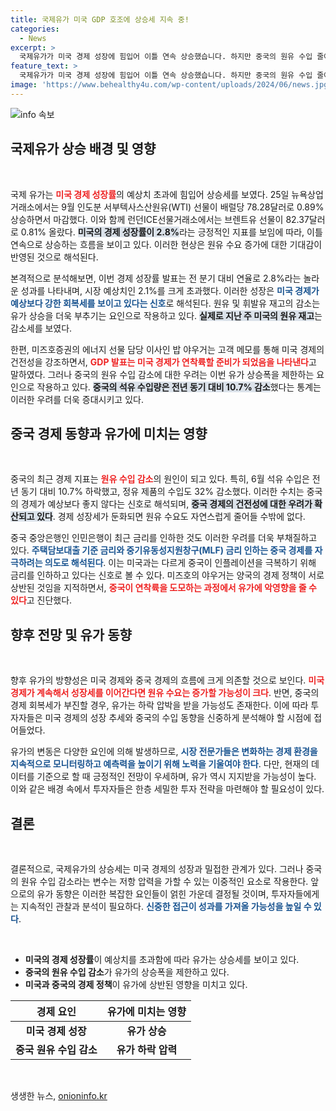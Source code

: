 ```yaml
---
title: 국제유가 미국 GDP 호조에 상승세 지속 중!
categories:
  - News
excerpt: >
  국제유가가 미국 경제 성장에 힘입어 이틀 연속 상승했습니다. 하지만 중국의 원유 수입 줄어드는 우려가 상승폭을 제한하며, 두 나라의 상반된 금리 정책도 주목받고 있습니다. 클릭해서 자세한 내용을 확인하세요!
feature_text: >
  국제유가가 미국 경제 성장에 힘입어 이틀 연속 상승했습니다. 하지만 중국의 원유 수입 줄어드는 우려가 상승폭을 제한하며, 두 나라의 상반된 금리 정책도 주목받고 있습니다. 클릭해서 자세한 내용을 확인하세요!
image: 'https://www.behealthy4u.com/wp-content/uploads/2024/06/news.jpg'
---
```


<p><img src="https://www.behealthy4u.com/wp-content/uploads/2024/06/news.jpg" alt="info 속보" /></p>

<h2 data-ke-size="size26">국제유가 상승 배경 및 영향</h2>

<p data-ke-size="size16">&nbsp;</p>

<p>국제 유가는 <b><span style="color: #ee2323;">미국 경제 성장률</span></b>의 예상치 초과에 힘입어 상승세를 보였다. 25일 뉴욕상업거래소에서는 9월 인도분 서부텍사스산원유(WTI) 선물이 배럴당 78.28달러로 0.89% 상승하면서 마감했다. 이와 함께 런던ICE선물거래소에서는 브렌트유 선물이 82.37달러로 0.81% 올랐다. <b><span style="background-color: #21538527;">미국의 경제 성장률이 2.8%</span></b>라는 긍정적인 지표를 보임에 따라, 이틀 연속으로 상승하는 흐름을 보이고 있다. 이러한 현상은 원유 수요 증가에 대한 기대감이 반영된 것으로 해석된다.</p>

<p>본격적으로 분석해보면, 이번 경제 성장률 발표는 전 분기 대비 연율로 2.8%라는 놀라운 성과를 나타내며, 시장 예상치인 2.1%를 크게 초과했다. 이러한 성장은 <b><span style="color: #1a5490;">미국 경제가 예상보다 강한 회복세를 보이고 있다는 신호</span></b>로 해석된다. 원유 및 휘발유 재고의 감소는 유가 상승을 더욱 부추기는 요인으로 작용하고 있다. <b><span style="background-color: #21538527;">실제로 지난 주 미국의 원유 재고</span></b>는 감소세를 보였다.</p>

<p>한편, 미즈호증권의 에너지 선물 담당 이사인 밥 야우거는 고객 메모를 통해 미국 경제의 건전성을 강조하면서, <b><span style="color: #ee2323;">GDP 발표는 미국 경제가 연착륙할 준비가 되었음을 나타낸다</span></b>고 말하였다. 그러나 중국의 원유 수입 감소에 대한 우려는 이번 유가 상승폭을 제한하는 요인으로 작용하고 있다. <b><span style="background-color: #21538527;">중국의 석유 수입량은 전년 동기 대비 10.7% 감소</span></b>했다는 통계는 이러한 우려를 더욱 증대시키고 있다.</p>

<h2 data-ke-size="size26">중국 경제 동향과 유가에 미치는 영향</h2>

<p data-ke-size="size16">&nbsp;</p>

<p>중국의 최근 경제 지표는 <b><span style="color: #ee2323;">원유 수입 감소</span></b>의 원인이 되고 있다. 특히, 6월 석유 수입은 전년 동기 대비 10.7% 하락했고, 정유 제품의 수입도 32% 감소했다. 이러한 수치는 중국의 경제가 예상보다 좋지 않다는 신호로 해석되며, <b><span style="background-color: #21538527;">중국 경제의 건전성에 대한 우려가 확산되고 있다</span></b>. 경제 성장세가 둔화되면 원유 수요도 자연스럽게 줄어들 수밖에 없다.</p>

<p>중국 중앙은행인 인민은행이 최근 금리를 인하한 것도 이러한 우려를 더욱 부채질하고 있다. <b><span style="color: #1a5490;">주택담보대출 기준 금리와 중기유동성지원창구(MLF) 금리 인하는 중국 경제를 자극하려는 의도로 해석된다</span></b>. 이는 미국과는 다르게 중국이 인플레이션을 극복하기 위해 금리를 인하하고 있다는 신호로 볼 수 있다. 미즈호의 야우거는 양국의 경제 정책이 서로 상반된 것임을 지적하면서, <b><span style="color: #ee2323;">중국이 연착륙을 도모하는 과정에서 유가에 악영향을 줄 수 있다</span></b>고 진단했다.</p>

<h2 data-ke-size="size26">향후 전망 및 유가 동향</h2>

<p data-ke-size="size16">&nbsp;</p>

<p>향후 유가의 방향성은 미국 경제와 중국 경제의 흐름에 크게 의존할 것으로 보인다. <b><span style="color: #ee2323;">미국 경제가 계속해서 성장세를 이어간다면 원유 수요는 증가할 가능성이 크다</span></b>. 반면, 중국의 경제 회복세가 부진할 경우, 유가는 하락 압박을 받을 가능성도 존재한다. 이에 따라 투자자들은 미국 경제의 성장 추세와 중국의 수입 동향을 신중하게 분석해야 할 시점에 접어들었다.</p>

<p>유가의 변동은 다양한 요인에 의해 발생하므로, <b><span style="color: #1a5490;">시장 전문가들은 변화하는 경제 환경을 지속적으로 모니터링하고 예측력을 높이기 위해 노력을 기울여야 한다</span></b>. 다만, 현재의 데이터를 기준으로 할 때 긍정적인 전망이 우세하며, 유가 역시 지지받을 가능성이 높다. 이와 같은 배경 속에서 투자자들은 한층 세밀한 투자 전략을 마련해야 할 필요성이 있다.</p>

<h2 data-ke-size="size26">결론</h2>

<p data-ke-size="size16">&nbsp;</p>

<p>결론적으로, 국제유가의 상승세는 미국 경제의 성장과 밀접한 관계가 있다. 그러나 중국의 원유 수입 감소라는 변수는 저항 압력을 가할 수 있는 이중적인 요소로 작용한다. 앞으로의 유가 동향은 이러한 복잡한 요인들이 얽힌 가운데 결정될 것이며, 투자자들에게는 지속적인 관찰과 분석이 필요하다. <b><span style="color: #1a5490;">신중한 접근이 성과를 가져올 가능성을 높일 수 있다</span></b>. </p>

<p data-ke-size="size16">&nbsp;</p>

<ul>
    <li><b>미국의 경제 성장률</b>이 예상치를 초과함에 따라 유가는 상승세를 보이고 있다.</li>
    <li><b>중국의 원유 수입 감소</b>가 유가의 상승폭을 제한하고 있다.</li>
    <li><b>미국과 중국의 경제 정책</b>이 유가에 상반된 영향을 미치고 있다.</li>
</ul>

<table>
    <thead>
        <tr>
            <th style="text-align: center; height: 17px;"><b>경제 요인</b></th>
            <th style="text-align: center; height: 17px;"><b>유가에 미치는 영향</b></th>
        </tr>
    </thead>
    <tbody>
        <tr>
            <td style="text-align: center; height: 17px;"><b>미국 경제 성장</b></td>
            <td style="text-align: center; height: 17px;"><b>유가 상승</b></td>
        </tr>
        <tr>
            <td style="text-align: center; height: 17px;"><b>중국 원유 수입 감소</b></td>
            <td style="text-align: center; height: 17px;"><b>유가 하락 압력</b></td>
        </tr>
    </tbody>
</table>

<p data-ke-size="size16">&nbsp;</p>
생생한 뉴스, <a href="https://onioninfo.kr" rel="dofollow">onioninfo.kr</a>


